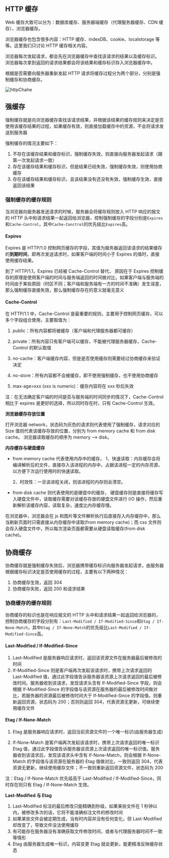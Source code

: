 ## HTTP 缓存

Web 缓存大致可以分为：数据库缓存、服务器端缓存（代理服务器缓存、CDN 缓存）、浏览器缓存。

浏览器缓存也包含很多内容：HTTP 缓存、indexDB、cookie、localstorage 等等。这里我们只讨论 HTTP 缓存相关内容。

浏览器每次发起请求，都会先在浏览器缓存中查找该请求的结果以及缓存标识。
浏览器每次拿到返回的请求结果都会将该结果和缓存标识存入浏览器缓存中。

根据是否需要向服务器重新发起 HTTP 请求将缓存过程分为两个部分，分别是强制缓存和协商缓存。

![httpChahe](~@/network/httpCache.png)

## 强缓存
强制缓存就是向浏览器缓存查找该请求结果，并根据该结果的缓存规则来决定是否使用该缓存结果的过程，如果缓存有效，则直接加载缓存中的资源，不会将请求发送到服务器

强制缓存的情况主要如下：

1. 不存在该缓存结果和缓存标识，强制缓存失效，则直接向服务器发起请求（跟第一次发起请求一致）
2. 存在该缓存结果和缓存标识，但是结果已经失效，强制缓存失效，则使用协商缓存
3. 存在该缓存结果和缓存标识，且该结果没有还没有失效，强制缓存生效，直接返回该结果

### 强制缓存的缓存规则

当浏览器向服务器发送请求的时候，服务器会将缓存规则放入 HTTP 响应的报文的 HTTP 头中和请求结果一起返回给浏览器，控制强制缓存的字段分别是`Expires`和`Cache-Control`，其中`Cache-Conctrol`的优先级比`Expires`高。

#### Expires

Expires 是 HTTP/1.0 控制网页缓存的字段，其值为服务器返回该请求的结果缓存的**到期时间**，即再次发送请求时，如果客户端的时间小于 Expires 的值时，直接使用缓存结果。

到了 HTTP/1.1，Expires 已经被 Cache-Control 替代，
原因在于 Expires 控制缓存的原理是使用客户端的时间与服务端返回的时间做对比，如果客户端与服务端的时间由于某些原因（时区不同；客户端和服务端有一方的时间不准确）发生误差，那么强制缓存直接失效，那么强制缓存存在的意义就毫无意义

#### Cache-Control

在 HTTP/1.1 中，Cache-Control 是最重要的规则，主要用于控制网页缓存，可以多个字段组合使用，主要取值为：

1. public：所有内容都将被缓存（客户端和代理服务器都可缓存）

2. private：所有内容只有客户端可以缓存，不能被代理服务器缓存，Cache-Control 的默认取值

3. no-cache：客户端缓存内容，但是是否使用缓存则需要经过协商缓存来验证决定

4. no-store：所有内容都不会被缓存，即不使用强制缓存，也不使用协商缓存

5. max-age=xxx (xxx is numeric)：缓存内容将在 xxx 秒后失效

注：在无法确定客户端的时间是否与服务端的时间同步的情况下，Cache-Control 相比于 expires 是更好的选择，所以同时存在时，只有 Cache-Control 生效。

**浏览器缓存存放位置**

打开浏览器 network，状态码为灰色的请求则代表使用了强制缓存，请求对应的 Size 值则代表该缓存存放的位置，分别为 from memory cache 和 from disk cache。
浏览器读取缓存的顺序为 memory –> disk。

**内存缓存与硬盘缓存**

- from memory cache 代表使用内存中的缓存，
  1、快速读取：内存缓存会将编译解析后的文件，直接存入该进程的内存中，占据该进程一定的内存资源，以方便下次运行使用时的快速读取。

  2、时效性：一旦该进程关闭，则该进程的内存则会清空。

- from disk cache 则代表使用的是硬盘中的缓存，
  硬盘缓存则是直接将缓存写入硬盘文件中，读取缓存需要对该缓存存放的硬盘文件进行 I/O 操作，然后重新解析该缓存内容，读取复杂，速度比内存缓存慢。

在浏览器中，浏览器会在 js 和图片等文件解析执行后直接存入内存缓存中，那么当刷新页面时只需直接从内存缓存中读取(from memory cache)；而 css 文件则会存入硬盘文件中，所以每次渲染页面都需要从硬盘读取缓存(from disk cache)。

## 协商缓存

协商缓存就是强制缓存失效后，浏览器携带缓存标识向服务器发起请求，由服务器根据缓存标识决定是否使用缓存的过程，主要有以下两种情况：

1. 协商缓存生效，返回 304
2. 协商缓存失败，返回 200 和请求结果

### 协商缓存的缓存规则

协商缓存的标识也是在响应报文的 HTTP 头中和请求结果一起返回给浏览器的，控制协商缓存的字段分别有：`Last-Modified / If-Modified-Since`和`Etag / If-None-Match`，其中`Etag / If-None-Match`的优先级比`Last-Modified / If-Modified-Since`高。

#### Last-Modified / If-Modified-Since

1. Last-Modified 是服务器响应请求时，返回该资源文件在服务器最后被修改的时间
2. If-Modified-Since 则是客户端再次发起该请求时，携带上次请求返回的 Last-Modified 值，通过此字段值告诉服务器该资源上次请求返回的最后被修改时间。服务器收到该请求，发现请求头含有 If-Modified-Since 字段，则会根据 If-Modified-Since 的字段值与该资源在服务器的最后被修改时间做对比，若服务器的资源最后被修改时间大于 If-Modified-Since 的字段值，则重新返回资源，状态码为 200；否则则返回 304，代表资源无更新，可继续使用缓存文件

#### Etag / If-None-Match

1. Etag 是服务器响应请求时，返回当前资源文件的一个唯一标识(由服务器生成)

2. If-None-Match 是客户端再次发起该请求时，携带上次请求返回的唯一标识 Etag 值，通过此字段值告诉服务器该资源上次请求返回的唯一标识值。服务器收到该请求后，发现该请求头中含有 If-None-Match，则会根据 If-None-Match 的字段值与该资源在服务器的 Etag 值做对比，一致则返回 304，代表资源无更新，继续使用缓存文件；不一致则重新返回资源文件，状态码为 200

注：Etag / If-None-Match 优先级高于 Last-Modified / If-Modified-Since，同时存在则只有 Etag / If-None-Match 生效。

**Last-Modified 与 Etag**

1. Last-Modified 标注的最后修改只能精确到秒级，如果某些文件在 1 秒钟以内，被修改多次的话，它将不能准确标注文件的修改时间
2. 如果某些文件会被定期生成，当有时内容并没有任何变化，但 Last-Modified 却改变了，导致文件没法使用缓存
3. 有可能存在服务器没有准确获取文件修改时间，或者与代理服务器时间不一致等情形
4. Etag 由服务器生成唯一标识，内容变更 Etag 就会更新，能更精准反映缓存状态
